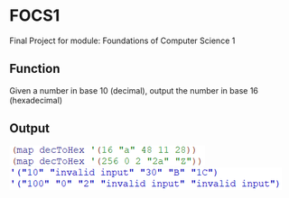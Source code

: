 # FOCS1
Final Project for module: Foundations of Computer Science 1

## Function
Given a number in base 10 (decimal), output the number in base 16 (hexadecimal)

## Output
![alt text](https://github.com/Chris-B33/FOCS1/blob/main/dectohex1.png?raw=true)
![alt text](https://github.com/Chris-B33/FOCS1/blob/main/dectohex2.png?raw=true)
